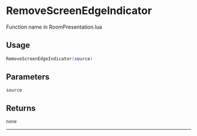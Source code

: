 # RemoveScreenEdgeIndicator
Function name in RoomPresentation.lua
## Usage
```lua
RemoveScreenEdgeIndicator(source)
```
## Parameters
`source`
## Returns
`none`

---